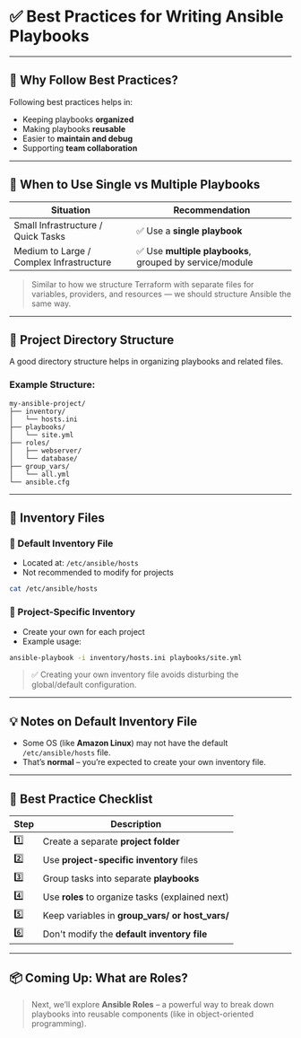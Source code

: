 # ✅ Best Practices for Writing Ansible Playbooks

---

## 🎯 Why Follow Best Practices?

Following best practices helps in:

- Keeping playbooks **organized**
- Making playbooks **reusable**
- Easier to **maintain and debug**
- Supporting **team collaboration**

---

## 🔑 When to Use Single vs Multiple Playbooks

| Situation | Recommendation |
|----------|----------------|
| Small Infrastructure / Quick Tasks | ✅ Use a **single playbook** |
| Medium to Large / Complex Infrastructure | ✅ Use **multiple playbooks**, grouped by service/module |

> Similar to how we structure Terraform with separate files for variables, providers, and resources — we should structure Ansible the same way.

---

## 📁 Project Directory Structure

A good directory structure helps in organizing playbooks and related files.

### Example Structure:
```
my-ansible-project/
├── inventory/
│   └── hosts.ini
├── playbooks/
│   └── site.yml
├── roles/
│   ├── webserver/
│   └── database/
├── group_vars/
│   └── all.yml
└── ansible.cfg
```

---

## 📝 Inventory Files

### 🔹 Default Inventory File
- Located at: `/etc/ansible/hosts`
- Not recommended to modify for projects

```bash
cat /etc/ansible/hosts
```

### 🔹 Project-Specific Inventory
- Create your own for each project
- Example usage:

```bash
ansible-playbook -i inventory/hosts.ini playbooks/site.yml
```

> ✅ Creating your own inventory file avoids disturbing the global/default configuration.

---

## 💡 Notes on Default Inventory File

- Some OS (like **Amazon Linux**) may not have the default `/etc/ansible/hosts` file.
- That’s **normal** – you’re expected to create your own inventory file.

---

## 🧱 Best Practice Checklist

| Step | Description |
|------|-------------|
| 1️⃣ | Create a separate **project folder** |
| 2️⃣ | Use **project-specific inventory** files |
| 3️⃣ | Group tasks into separate **playbooks** |
| 4️⃣ | Use **roles** to organize tasks (explained next) |
| 5️⃣ | Keep variables in **group_vars/ or host_vars/** |
| 6️⃣ | Don't modify the **default inventory file** |

---

## 📦 Coming Up: What are Roles?

> Next, we’ll explore **Ansible Roles** – a powerful way to break down playbooks into reusable components (like in object-oriented programming).
